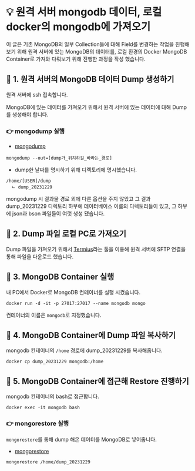 # 💡 원격 서버 mongodb 데이터, 로컬 docker의 mongodb에 가져오기

이 글은 기존 MongoDB의 일부 Collection들에 대해 Field를 변경하는 작업을 진행해보기 위해
원격 서버에 있는 MongoDB의 데이터를, 로컬 환경의 Docker MongoDB Container로
가져와 다뤄보기 위해 진행한 과정을 작성 했습니다.

## 📌 1. 원격 서버의 MongoDB 데이터 Dump 생성하기

원격 서버에  ssh 접속합니다.

MongoDB에 있는 데이터를 가져오기 위해서
원격 서버에 있는 데이터에 대해 Dump를 생성해야 합니다.

### 👉 mongodump 실행

- [mongodump](https://www.mongodb.com/docs/database-tools/mongodump/)

```shell
mongodump --out=[dump가_위치하길_바라는_경로]
```

- dump한 날짜를 명시하기 위해 디렉토리에 명시했습니다.

```text
/home/[USER]/dump
  ㄴ dump_20231229
```

mongodump 시 결과물 경로 외에 다른 옵션을 주지 않았고 그 결과
dump_20231229 디렉토리 하부에 데이터베이스 이름의 디렉토리들이 있고,
그 하부에 json과 bson 파일들이 여럿 생성 됐습니다.

## 📌 2. Dump 파일 로컬 PC로 가져오기

Dump 파일을 가져오기 위해서 [Termius](https://termius.com/)라는 툴을 이용해
원격 서버에 SFTP 연결을 통해 파일을 다운로드 했습니다.

## 📌 3. MongoDB Container 실행

내 PC에서 Docker로 MongoDB 컨테이너를 실행 시켰습니다.

```shell
docker run -d -it -p 27017:27017 --name mongodb mongo
```

컨테이너의 이름은 `mongodb`로 지정했습니다.

## 📌 4. MongoDB Container에 Dump 파일 복사하기

mongodb 컨테이너의 `/home` 경로에 dump_20231229를 복사해줍니다.

```shell
docker cp dump_20231229 mongodb:/home
```

## 📌 5. MongoDB Container에 접근해 Restore 진행하기

mongodb 컨테이너의 bash로 접근합니다.

```shell
docker exec -it mongodb bash
```

### 👉 mongorestore 실행

`mongorestore`를 통해 dump 해온 데이터를 MongoDB로 넣어줍니다.

- [mongorestore](https://www.mongodb.com/docs/database-tools/mongorestore/)

```shell
mongorestore /home/dump_20231229
```
